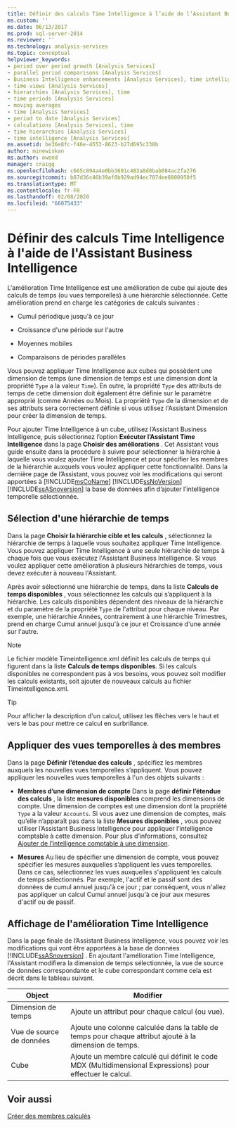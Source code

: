```yaml
---
title: Définir des calculs Time Intelligence à l’aide de l’Assistant Business Intelligence | Microsoft Docs
ms.custom: ''
ms.date: 06/13/2017
ms.prod: sql-server-2014
ms.reviewer: ''
ms.technology: analysis-services
ms.topic: conceptual
helpviewer_keywords:
- period over period growth [Analysis Services]
- parallel period comparisons [Analysis Services]
- Business Intelligence enhancements [Analysis Services], time intelligence
- time views [Analysis Services]
- hierarchies [Analysis Services], time
- time periods [Analysis Services]
- moving averages
- time [Analysis Services]
- period to date [Analysis Services]
- calculations [Analysis Services], time
- time hierarchies [Analysis Services]
- time intelligence [Analysis Services]
ms.assetid: be36e8fc-f46e-4553-8623-b27d695c330b
author: minewiskan
ms.author: owend
manager: craigg
ms.openlocfilehash: c665c894a4e0bb3691c483a8d8bab084ac2fa276
ms.sourcegitcommit: b87d36c46b39af8b929ad94ec707dee8800950f5
ms.translationtype: MT
ms.contentlocale: fr-FR
ms.lasthandoff: 02/08/2020
ms.locfileid: "66075433"
---
```

# <a name="define-time-intelligence-calculations-using-the-business-intelligence-wizard"></a>Définir des calculs Time Intelligence à l'aide de l'Assistant Business Intelligence
  L'amélioration Time Intelligence est une amélioration de cube qui ajoute des calculs de temps (ou vues temporelles) à une hiérarchie sélectionnée. Cette amélioration prend en charge les catégories de calculs suivantes :  
  
-   Cumul périodique jusqu'à ce jour  
  
-   Croissance d'une période sur l'autre  
  
-   Moyennes mobiles  
  
-   Comparaisons de périodes parallèles  
  
 Vous pouvez appliquer Time Intelligence aux cubes qui possèdent une dimension de temps (une dimension de temps est une dimension dont la propriété `Type` a la valeur `Time`). En outre, la propriété `Type` des attributs de temps de cette dimension doit également être définie sur le paramètre approprié (comme Années ou Mois). La propriété `Type` de la dimension et de ses attributs sera correctement définie si vous utilisez l'Assistant Dimension pour créer la dimension de temps.  
  
 Pour ajouter Time Intelligence à un cube, utilisez l’Assistant Business Intelligence, puis sélectionnez l’option **Exécuter l’Assistant Time Intelligence** dans la page **Choisir des améliorations** . Cet Assistant vous guide ensuite dans la procédure à suivre pour sélectionner la hiérarchie à laquelle vous voulez ajouter Time Intelligence et pour spécifier les membres de la hiérarchie auxquels vous voulez appliquer cette fonctionnalité. Dans la dernière page de l’Assistant, vous pouvez voir les modifications qui seront apportées à [!INCLUDE[msCoName](../../includes/msconame-md.md)] [!INCLUDE[ssNoVersion](../../includes/ssnoversion-md.md)] [!INCLUDE[ssASnoversion](../../includes/ssasnoversion-md.md)] la base de données afin d’ajouter l’intelligence temporelle sélectionnée.  
  
## <a name="selecting-a-time-hierarchy"></a>Sélection d'une hiérarchie de temps  
 Dans la page **Choisir la hiérarchie cible et les calculs** , sélectionnez la hiérarchie de temps à laquelle vous souhaitez appliquer Time Intelligence. Vous pouvez appliquer Time Intelligence à une seule hiérarchie de temps à chaque fois que vous exécutez l'Assistant Business Intelligence. Si vous voulez appliquer cette amélioration à plusieurs hiérarchies de temps, vous devez exécuter à nouveau l'Assistant.  
  
 Après avoir sélectionné une hiérarchie de temps, dans la liste **Calculs de temps disponibles** , vous sélectionnez les calculs qui s’appliquent à la hiérarchie. Les calculs disponibles dépendent des niveaux de la hiérarchie et du paramètre de la propriété `Type` de l'attribut pour chaque niveau. Par exemple, une hiérarchie Années, contrairement à une hiérarchie Trimestres, prend en charge Cumul annuel jusqu'à ce jour et Croissance d'une année sur l'autre.  
  
> [!NOTE]  
>  Le fichier modèle Timeintelligence.xml définit les calculs de temps qui figurent dans la liste **Calculs de temps disponibles**. Si les calculs disponibles ne correspondent pas à vos besoins, vous pouvez soit modifier les calculs existants, soit ajouter de nouveaux calculs au fichier Timeintelligence.xml.  
  
> [!TIP]  
>  Pour afficher la description d'un calcul, utilisez les flèches vers le haut et vers le bas pour mettre ce calcul en surbrillance.  
  
## <a name="apply-time-views-to-members"></a>Appliquer des vues temporelles à des membres  
 Dans la page **Définir l’étendue des calculs** , spécifiez les membres auxquels les nouvelles vues temporelles s’appliquent. Vous pouvez appliquer les nouvelles vues temporelles à l'un des objets suivants :  
  
-   **Membres d’une dimension de compte** Dans la page **définir l’étendue des calculs** , la liste **mesures disponibles** comprend les dimensions de compte. Une dimension de comptes est une dimension dont la propriété `Type` a la valeur `Accounts`. Si vous avez une dimension de comptes, mais qu’elle n’apparaît pas dans la liste **Mesures disponibles** , vous pouvez utiliser l’Assistant Business Intelligence pour appliquer l’intelligence comptable à cette dimension. Pour plus d’informations, consultez [Ajouter de l’intelligence comptable à une dimension](bi-wizard-add-account-intelligence-to-a-dimension.md).  
  
-   **Mesures** Au lieu de spécifier une dimension de compte, vous pouvez spécifier les mesures auxquelles s’appliquent les vues temporelles. Dans ce cas, sélectionnez les vues auxquelles s'appliquent les calculs de temps sélectionnés. Par exemple, l'actif et le passif sont des données de cumul annuel jusqu'à ce jour ; par conséquent, vous n'allez pas appliquer un calcul Cumul annuel jusqu'à ce jour aux mesures d'actif ou de passif.  
  
## <a name="viewing-the-time-intelligence-enhancement"></a>Affichage de l'amélioration Time Intelligence  
 Dans la page finale de l’Assistant Business Intelligence, vous pouvez voir les modifications qui vont être apportées à la base de données [!INCLUDE[ssASnoversion](../../includes/ssasnoversion-md.md)] . En ajoutant l'amélioration Time Intelligence, l'Assistant modifiera la dimension de temps sélectionnée, la vue de source de données correspondante et le cube correspondant comme cela est décrit dans le tableau suivant.  
  
|Object|Modifier|  
|------------|------------|  
|Dimension de temps|Ajoute un attribut pour chaque calcul (ou vue).|  
|Vue de source de données|Ajoute une colonne calculée dans la table de temps pour chaque attribut ajouté à la dimension de temps.|  
|Cube|Ajoute un membre calculé qui définit le code MDX (Multidimensional Expressions) pour effectuer le calcul.|  
  
## <a name="see-also"></a>Voir aussi  
 [Créer des membres calculés](create-calculated-members.md)  
  
  

